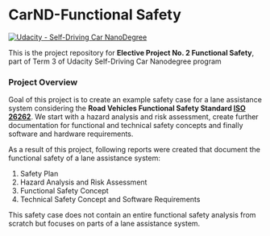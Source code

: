 # CarND-Functional Safety
[![Udacity - Self-Driving Car NanoDegree](https://s3.amazonaws.com/udacity-sdc/github/shield-carnd.svg)](http://www.udacity.com/drive)

This is the project repository for **Elective Project No. 2 Functional Safety**, part of Term 3 of Udacity Self-Driving Car Nanodegree program

### Project Overview

Goal of this project is to create an example safety case for a lane assistance system considering the **Road Vehicles Functional Safety Standard [ISO 26262](https://en.wikipedia.org/wiki/ISO_26262)**.
We start with a hazard analysis and risk assessment, create further documentation for functional and technical safety concepts and finally software and hardware requirements. 

As a result of this project, following reports were created that document the functional safety of a lane assistance system:
1. Safety Plan 
2. Hazard Analysis and Risk Assessment 
3. Functional Safety Concept 
4. Technical Safety Concept and Software Requirements 

This safety case does not contain an entire functional safety analysis from scratch but focuses on parts of a lane assistance system.

